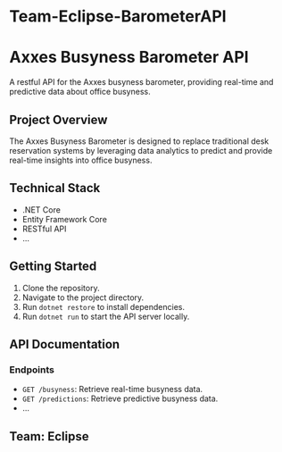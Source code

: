# Team-Eclipse-BarometerAPI

# Axxes Busyness Barometer API

A restful API for the Axxes busyness barometer, providing real-time and predictive data about office busyness.

## Project Overview

The Axxes Busyness Barometer is designed to replace traditional desk reservation systems by leveraging data analytics to predict and provide real-time insights into office busyness.

## Technical Stack

- .NET Core
- Entity Framework Core
- RESTful API
- ...

## Getting Started

1. Clone the repository.
2. Navigate to the project directory.
3. Run `dotnet restore` to install dependencies.
4. Run `dotnet run` to start the API server locally.

## API Documentation

### Endpoints

- `GET /busyness`: Retrieve real-time busyness data.
- `GET /predictions`: Retrieve predictive busyness data.
- ...

## Team: Eclipse
